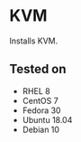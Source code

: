 KVM
===

Installs KVM.

Tested on
---------

- RHEL 8
- CentOS 7
- Fedora 30
- Ubuntu 18.04
- Debian 10
